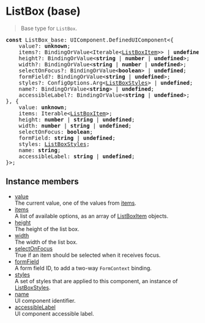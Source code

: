# ListBox (base)

> Base type for `ListBox`.

<pre class="docgen_signature"><b>const</b> ListBox_base: UIComponent.DefinedUIComponent&lt;{<br>    value?: <b>unknown</b>;<br>    items?: BindingOrValue&lt;Iterable&lt;<a href="ListBoxItem.md">ListBoxItem</a>&gt;&gt; | <b>undefined</b>;<br>    height?: BindingOrValue&lt;<b>string</b> | <b>number</b> | <b>undefined</b>&gt;;<br>    width?: BindingOrValue&lt;<b>string</b> | <b>number</b> | <b>undefined</b>&gt;;<br>    selectOnFocus?: BindingOrValue&lt;<b>boolean</b>&gt; | <b>undefined</b>;<br>    formField?: BindingOrValue&lt;<b>string</b> | <b>undefined</b>&gt;;<br>    styles?: ConfigOptions.Arg&lt;<a href="ListBoxStyles.md">ListBoxStyles</a>&gt; | <b>undefined</b>;<br>    name?: BindingOrValue&lt;<b>string</b>&gt; | <b>undefined</b>;<br>    accessibleLabel?: BindingOrValue&lt;<b>string</b> | <b>undefined</b>&gt;;<br>}, {<br>    value: <b>unknown</b>;<br>    items: Iterable&lt;<a href="ListBoxItem.md">ListBoxItem</a>&gt;;<br>    height: <b>number</b> | <b>string</b> | <b>undefined</b>;<br>    width: <b>number</b> | <b>string</b> | <b>undefined</b>;<br>    selectOnFocus: <b>boolean</b>;<br>    formField: <b>string</b> | <b>undefined</b>;<br>    styles: <a href="ListBoxStyles.md">ListBoxStyles</a>;<br>    name: <b>string</b>;<br>    accessibleLabel: <b>string</b> | <b>undefined</b>;<br>}&gt;;</pre>

## Instance members

- [<!--{ref:property}-->value](ListBox_base_value.md) \
    The current value, one of the values from [items](ListBox_base_items.md).
- [<!--{ref:property}-->items](ListBox_base_items.md) \
    A list of available options, as an array of [ListBoxItem](ListBoxItem.md) objects.
- [<!--{ref:property}-->height](ListBox_base_height.md) \
    The height of the list box.
- [<!--{ref:property}-->width](ListBox_base_width.md) \
    The width of the list box.
- [<!--{ref:property}-->selectOnFocus](ListBox_base_selectOnFocus.md) \
    True if an item should be selected when it receives focus.
- [<!--{ref:property}-->formField](ListBox_base_formField.md) \
    A form field ID, to add a two-way `FormContext` binding.
- [<!--{ref:property}-->styles](ListBox_base_styles.md) \
    A set of styles that are applied to this component, an instance of [ListBoxStyles](ListBoxStyles.md).
- [<!--{ref:property}-->name](ListBox_base_name.md) \
    UI component identifier.
- [<!--{ref:property}-->accessibleLabel](ListBox_base_accessibleLabel.md) \
    UI component accessible label.